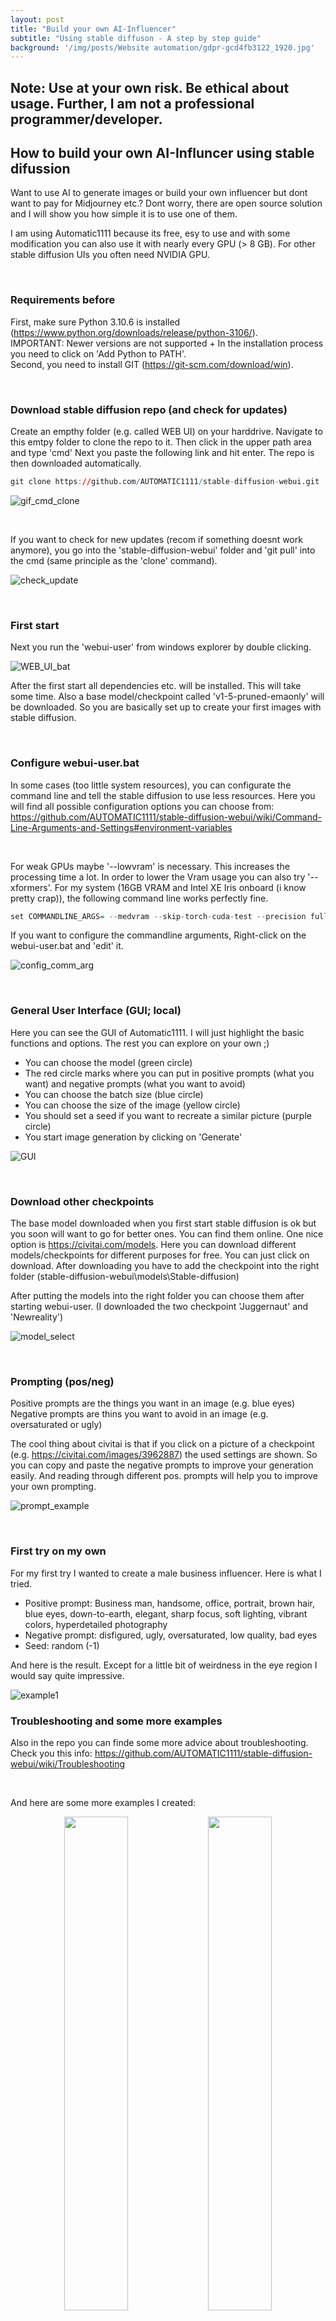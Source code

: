 ```yaml
---
layout: post
title: "Build your own AI-Influencer"
subtitle: "Using stable diffuson - A step by step guide"
background: '/img/posts/Website automation/gdpr-gcd4fb3122_1920.jpg'
---
```


## Note: Use at your own risk. Be ethical about usage. Further, I am not a professional programmer/developer.

## How to build your own AI-Influncer using stable difussion

Want to use AI to generate images or build your own influencer but dont want to pay for Midjourney etc.? Dont worry, there are open source solution and I will show you how simple it is to use one of them.

I am using Automatic1111 because its free, esy to use and with some modification you can also use it with nearly every GPU (> 8 GB). For other stable diffusion UIs you often need NVIDIA GPU.

<br>

### Requirements before
First, make sure Python 3.10.6 is installed (https://www.python.org/downloads/release/python-3106/). <br> IMPORTANT: Newer versions are not supported + In the installation process you need to click on 'Add Python to PATH'.<br>
Second, you need to install GIT (https://git-scm.com/download/win).

<br>

### Download stable diffusion repo (and check for updates)
Create an empthy folder (e.g. called WEB UI) on your harddrive. Navigate to this emtpy folder to clone the repo to it. Then click in the upper path area and type 'cmd' Next you paste the following link and hit enter. The repo is then downloaded automatically.

``` r
git clone https://github.com/AUTOMATIC1111/stable-diffusion-webui.git
```

![gif_cmd_clone](img/posts/AI_Influencer/gif_cmd_clone.gif)<!-- -->

<br>

If you want to check for new updates (recom if something doesnt work anymore), you go into the 'stable-diffusion-webui' folder and 'git pull' into the cmd (same principle as the 'clone' command).

![check_update](img/posts/AI_Influencer/check_update.png)<!-- -->

<br>

### First start

Next you run the 'webui-user' from windows explorer by double clicking.

![WEB_UI_bat](img/posts/AI_Influencer/WEB_UI_bat.png)<!-- -->

After the first start all dependencies etc. will be installed. This will take some time. Also a base model/checkpoint called 'v1-5-pruned-emaonly' will be downloaded. So you are basically set up to create your first images with stable diffusion.


<br>

### Configure webui-user.bat

In some cases (too little system resources), you can configurate the command line and tell the stable diffusion to use less resources. Here you will find all possible configuration options you can choose from: https://github.com/AUTOMATIC1111/stable-diffusion-webui/wiki/Command-Line-Arguments-and-Settings#environment-variables

<br>

For weak GPUs maybe '--lowvram' is necessary. This increases the processing time a lot. In order to lower the Vram usage you can also try '--xformers'. For my system (16GB VRAM and Intel XE Iris onboard (i know pretty crap)), the following command line works perfectly fine. 

``` r
set COMMANDLINE_ARGS= --medvram --skip-torch-cuda-test --precision full --no-half
```

If you want to configure the commandline arguments, Right-click on the webui-user.bat and 'edit' it.

![config_comm_arg](img/posts/AI_Influencer/config_comm_arg.gif)<!-- -->

<br>

### General User Interface (GUI; local)

Here you can see the GUI of Automatic1111. I will just highlight the basic functions and options. The rest you can explore on your own ;)

<ul>
  <li>You can choose the model (green circle)</li>
  <li>The red circle marks where you can put in positive prompts (what you want) and negative prompts (what you want to avoid)</li>
  <li>You can choose the batch size (blue circle)</li>
  <li>You can choose the size of the image (yellow circle)</li>
  <li>You should set a seed if you want to recreate a similar picture (purple circle)</li>
  <li>You start image generation by clicking on 'Generate'</li>
</ul> 

![GUI](img/posts/AI_Influencer/GUI.png)<!-- -->

<br>

### Download other checkpoints

The base model downloaded when you first start stable diffusion is ok but you soon will want to go for better ones. You can find them online. One nice option is https://civitai.com/models. Here you can download different models/checkpoints for different purposes for free. You can just click on download. After downloading you have to add the checkpoint into the right folder (stable-diffusion-webui\models\Stable-diffusion)

After putting the models into the right folder you can choose them after starting webui-user. (I downloaded the two checkpoint 'Juggernaut' and 'Newreality')

![model_select](img/posts/AI_Influencer/model_select.png)<!-- -->

<br>

### Prompting (pos/neg)

Positive prompts are the things you want in an image (e.g. blue eyes)
Negative prompts are thins you want to avoid in an image (e.g. oversaturated or ugly)

The cool thing about civitai is that if you click on a picture of a checkpoint (e.g. https://civitai.com/images/3962887) the used settings are shown. So you can copy and paste the negative prompts to improve your generation easily. And reading through different pos. prompts will help you to improve your own prompting.

![prompt_example](img/posts/AI_Influencer/prompt_example.png)<!-- -->

<br>

### First try on my own

For my first try I wanted to create a male business influencer. Here is what I tried.

<ul>
  <li>Positive prompt: Business man, handsome, office, portrait, brown hair, blue eyes, down-to-earth, elegant, sharp focus, soft lighting, vibrant colors, hyperdetailed photography</li>
  <li>Negative prompt: disfigured, ugly, oversaturated, low quality, bad eyes</li>
  <li>Seed: random (-1)</li>
</ul> 

And here is the result. Except for a little bit of weirdness in the eye region I would say quite impressive.

![example1](img/posts/AI_Influencer/example1.png)<!-- -->

### Troubleshooting and some more examples

Also in the repo you can finde some more advice about troubleshooting. Check you this info:
https://github.com/AUTOMATIC1111/stable-diffusion-webui/wiki/Troubleshooting

<br>

And here are some more examples I created:

<p align="middle">
  <img src="img/posts/AI_Influencer/example2.png" width="45%" />
  <img src="img/posts/AI_Influencer/example3.png" width="45%" /> 
</p>

<br>

<p align="middle">
  <img src="img/posts/AI_Influencer/example4.png" width="45%" />
  <img src="img/posts/AI_Influencer/example5.png" width="45%" /> 
</p>


Try for yourself and happy prompting/generating! :)

<br>

This project is inspired by https://www.youtube.com/watch?v=ky5ZB-mqZKM.
